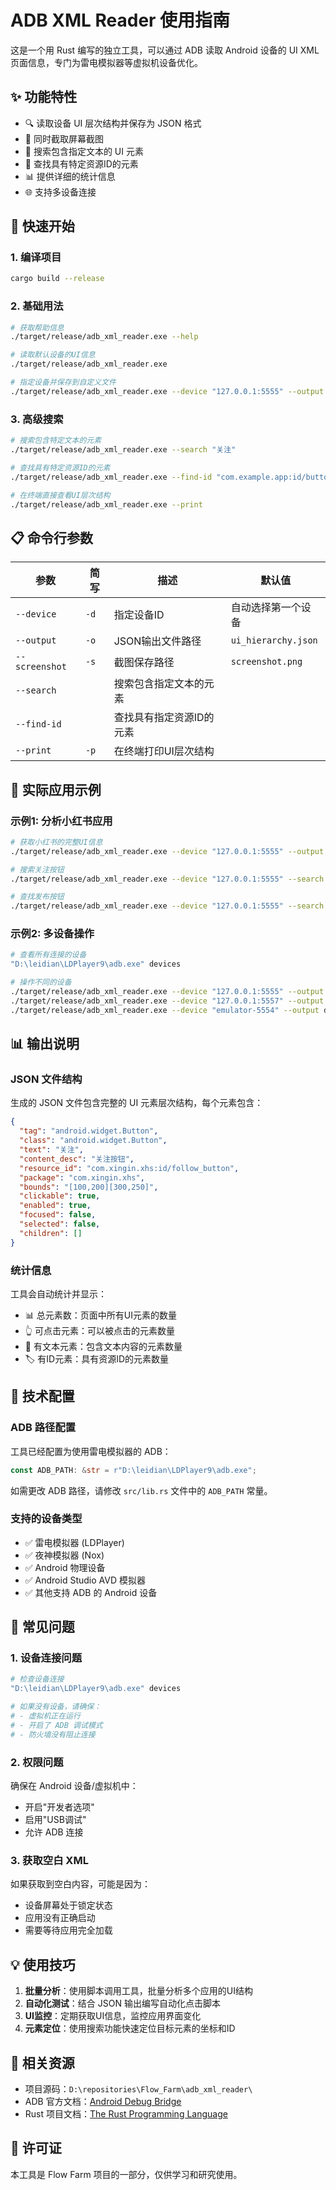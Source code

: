 # ADB XML Reader 使用指南

这是一个用 Rust 编写的独立工具，可以通过 ADB 读取 Android 设备的 UI XML 页面信息，专门为雷电模拟器等虚拟机设备优化。

## ✨ 功能特性

- 🔍 读取设备 UI 层次结构并保存为 JSON 格式
- 📱 同时截取屏幕截图
- 🔎 搜索包含指定文本的 UI 元素
- 🎯 查找具有特定资源ID的元素
- 📊 提供详细的统计信息
- 🌐 支持多设备连接

## 🚀 快速开始

### 1. 编译项目

```bash
cargo build --release
```

### 2. 基础用法

```bash
# 获取帮助信息
./target/release/adb_xml_reader.exe --help

# 读取默认设备的UI信息
./target/release/adb_xml_reader.exe

# 指定设备并保存到自定义文件
./target/release/adb_xml_reader.exe --device "127.0.0.1:5555" --output app_ui.json --screenshot app_screen.png
```

### 3. 高级搜索

```bash
# 搜索包含特定文本的元素
./target/release/adb_xml_reader.exe --search "关注"

# 查找具有特定资源ID的元素
./target/release/adb_xml_reader.exe --find-id "com.example.app:id/button"

# 在终端直接查看UI层次结构
./target/release/adb_xml_reader.exe --print
```

## 📋 命令行参数

| 参数 | 简写 | 描述 | 默认值 |
|------|------|------|--------|
| `--device` | `-d` | 指定设备ID | 自动选择第一个设备 |
| `--output` | `-o` | JSON输出文件路径 | `ui_hierarchy.json` |
| `--screenshot` | `-s` | 截图保存路径 | `screenshot.png` |
| `--search` |  | 搜索包含指定文本的元素 |  |
| `--find-id` |  | 查找具有指定资源ID的元素 |  |
| `--print` | `-p` | 在终端打印UI层次结构 |  |

## 🎯 实际应用示例

### 示例1: 分析小红书应用

```bash
# 获取小红书的完整UI信息
./target/release/adb_xml_reader.exe --device "127.0.0.1:5555" --output xiaohongshu_ui.json --screenshot xiaohongshu_screen.png

# 搜索关注按钮
./target/release/adb_xml_reader.exe --device "127.0.0.1:5555" --search "关注"

# 查找发布按钮
./target/release/adb_xml_reader.exe --device "127.0.0.1:5555" --search "发布"
```

### 示例2: 多设备操作

```bash
# 查看所有连接的设备
"D:\leidian\LDPlayer9\adb.exe" devices

# 操作不同的设备
./target/release/adb_xml_reader.exe --device "127.0.0.1:5555" --output device1_ui.json
./target/release/adb_xml_reader.exe --device "127.0.0.1:5557" --output device2_ui.json
./target/release/adb_xml_reader.exe --device "emulator-5554" --output device3_ui.json
```

## 📊 输出说明

### JSON 文件结构

生成的 JSON 文件包含完整的 UI 元素层次结构，每个元素包含：

```json
{
  "tag": "android.widget.Button",
  "class": "android.widget.Button",
  "text": "关注",
  "content_desc": "关注按钮",
  "resource_id": "com.xingin.xhs:id/follow_button",
  "package": "com.xingin.xhs",
  "bounds": "[100,200][300,250]",
  "clickable": true,
  "enabled": true,
  "focused": false,
  "selected": false,
  "children": []
}
```

### 统计信息

工具会自动统计并显示：

- 📊 总元素数：页面中所有UI元素的数量
- 👆 可点击元素：可以被点击的元素数量
- 📝 有文本元素：包含文本内容的元素数量
- 🏷️ 有ID元素：具有资源ID的元素数量

## 🔧 技术配置

### ADB 路径配置

工具已经配置为使用雷电模拟器的 ADB：

```rust
const ADB_PATH: &str = r"D:\leidian\LDPlayer9\adb.exe";
```

如需更改 ADB 路径，请修改 `src/lib.rs` 文件中的 `ADB_PATH` 常量。

### 支持的设备类型

- ✅ 雷电模拟器 (LDPlayer)
- ✅ 夜神模拟器 (Nox)
- ✅ Android 物理设备
- ✅ Android Studio AVD 模拟器
- ✅ 其他支持 ADB 的 Android 设备

## 🐛 常见问题

### 1. 设备连接问题

```bash
# 检查设备连接
"D:\leidian\LDPlayer9\adb.exe" devices

# 如果没有设备，请确保：
# - 虚拟机正在运行
# - 开启了 ADB 调试模式
# - 防火墙没有阻止连接
```

### 2. 权限问题

确保在 Android 设备/虚拟机中：
- 开启"开发者选项"
- 启用"USB调试"
- 允许 ADB 连接

### 3. 获取空白 XML

如果获取到空白内容，可能是因为：
- 设备屏幕处于锁定状态
- 应用没有正确启动
- 需要等待应用完全加载

## 💡 使用技巧

1. **批量分析**：使用脚本调用工具，批量分析多个应用的UI结构
2. **自动化测试**：结合 JSON 输出编写自动化点击脚本
3. **UI监控**：定期获取UI信息，监控应用界面变化
4. **元素定位**：使用搜索功能快速定位目标元素的坐标和ID

## 🔗 相关资源

- 项目源码：`D:\repositories\Flow_Farm\adb_xml_reader\`
- ADB 官方文档：[Android Debug Bridge](https://developer.android.com/studio/command-line/adb)
- Rust 项目文档：[The Rust Programming Language](https://doc.rust-lang.org/)

## 📄 许可证

本工具是 Flow Farm 项目的一部分，仅供学习和研究使用。
